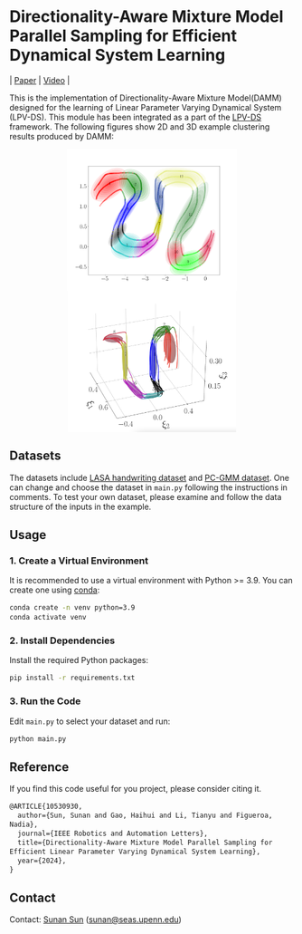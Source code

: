 # Directionality-Aware Mixture Model Parallel Sampling for Efficient Dynamical System Learning

| [Paper](https://arxiv.org/abs/2309.02609) | [Video](https://www.youtube.com/watch?v=pLnZkyTlyNA&ab_channel=SunanSun) |



This is the implementation of Directionality-Aware Mixture Model(DAMM) designed for the learning of Linear Parameter Varying Dynamical System (LPV-DS). This module has been integrated as a part of the [LPV-DS](https://github.com/SunannnSun/lpvds) framework.
The following figures show 2D and 3D example clustering results produced by DAMM:

<p align="center">
  <img src="imgs/gmm_result_pcgmm.png" height="250" style="vertical-align:middle;">
  <img src="imgs/gmm_result_demo.png"  height="250" style="vertical-align:middle;">
</p>

## Datasets
The datasets include [LASA handwriting dataset](https://github.com/justagist/pyLasaDataset) and [PC-GMM dataset](https://github.com/nbfigueroa/phys-gmm). One can change and choose the dataset in `main.py` following the instructions in comments. To test your own dataset, please examine and follow the data structure of the inputs in the example.


## Usage

### 1. Create a Virtual Environment

It is recommended to use a virtual environment with Python >= 3.9. You can create one using [conda](https://docs.conda.io/en/latest/):

```bash
conda create -n venv python=3.9
conda activate venv
```

### 2. Install Dependencies

Install the required Python packages:

```bash
pip install -r requirements.txt
```

### 3. Run the Code

Edit `main.py` to select your dataset and run:

```bash
python main.py
```


## Reference

If you find this code useful for you project, please consider citing it.

```
@ARTICLE{10530930,
  author={Sun, Sunan and Gao, Haihui and Li, Tianyu and Figueroa, Nadia},
  journal={IEEE Robotics and Automation Letters}, 
  title={Directionality-Aware Mixture Model Parallel Sampling for Efficient Linear Parameter Varying Dynamical System Learning}, 
  year={2024},
}
```

## Contact

Contact: [Sunan Sun](https://sunan-sun.github.io/) (sunan@seas.upenn.edu)




